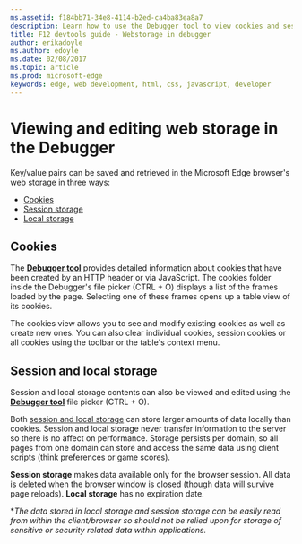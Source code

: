 ```yaml
---
ms.assetid: f184bb71-34e8-4114-b2ed-ca4ba83ea8a7
description: Learn how to use the Debugger tool to view cookies and session/local storage data.
title: F12 devtools guide - Webstorage in debugger
author: erikadoyle
ms.author: edoyle
ms.date: 02/08/2017
ms.topic: article
ms.prod: microsoft-edge
keywords: edge, web development, html, css, javascript, developer
---
```


# Viewing and editing web storage in the Debugger

Key/value pairs can be saved and retrieved in the Microsoft Edge browser's web storage in three ways:
- [Cookies](#cookies)
- [Session storage](#session-and-local-storage)
- [Local storage](#session-and-local-storage)

## Cookies
The [**Debugger tool**](../debugger.md) provides detailed information about cookies that have been created by an HTTP header or via JavaScript. The cookies folder inside the Debugger's file picker (CTRL + O) displays a list of the frames loaded by the page. Selecting one of these frames opens up a table view of its cookies.



The cookies view allows you to see and modify existing cookies as well as create new ones. You can also clear individual cookies, session cookies or all cookies using the toolbar or the table's context menu.



## Session and local storage
Session and local storage contents can also be viewed and edited using the [**Debugger tool**](../debugger.md) file picker (CTRL + O).



Both [session and local storage](https://msdn.microsoft.com/library/bg142799.aspx) can store larger amounts of data locally than cookies. Session and local storage never transfer information to the server so there is no affect on performance. Storage persists per domain, so all pages from one domain can store and access the same data using client scripts (think preferences or game scores).

**Session storage** makes data available only for the browser session. All data is deleted when the browser window is closed (though data will survive page reloads). **Local storage** has no expiration date.


**The data stored in local storage and session storage can be easily read from within the client/browser so should not be relied upon for storage of sensitive or security related data within applications.*
